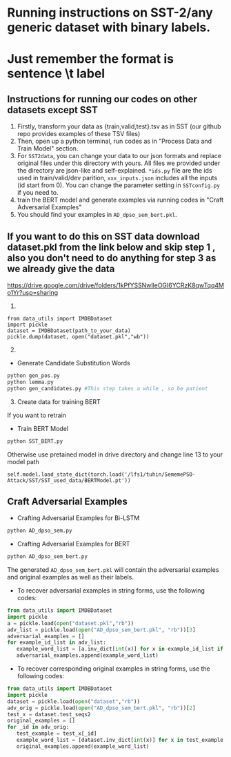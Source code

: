 # Running instructions on SST-2/any generic dataset with binary labels.
# Just remember the format is sentence \t label

## Instructions for running our codes on other datasets except SST
1. Firstly, transform your data as {train,valid,test}.tsv as in SST (our github repo provides examples of these TSV files)
2. Then, open up a python terminal, run codes as in "Process Data and Train Model" section.
3. For `SST2data`, you can change your data to our json formats and replace original files under this directory with yours.
All files we provided under the directory are json-like and self-explained. `*ids.py` file are the ids used in train/valid/dev parition, `xxx_inputs.json` includes all the inputs (id start from 0).
 You can change the parameter setting in `SSTconfig.py` if you need to.
4. train the BERT model and generate examples via running codes in "Craft Adversarial Examples"
5. You should find your examples in `AD_dpso_sem_bert.pkl`.

## If you want to do this on SST data download dataset.pkl from the link below and skip step 1 , also you don't need to do anything for step 3 as we already give the data
https://drive.google.com/drive/folders/1kPfYSSNwlleOGI6YCRzK8qwTqq4Mo1Yr?usp=sharing


1.
```
from data_utils import IMDBDataset
import pickle
dataset = IMDBDataset(path_to_your_data)
pickle.dump(dataset, open("dataset.pkl","wb"))
```

2.
- Generate Candidate Substitution Words 
```bash
python gen_pos.py
python lemma.py
python gen_candidates.py #This step takes a while , so be patient
```
3. Create data for training BERT

If you want to retrain
- Train BERT Model 
```bash 
python SST_BERT.py
```
Otherwise use pretained model in drive directory and change line 13 to your model path

```
self.model.load_state_dict(torch.load('/lfs1/tuhin/SememePSO-Attack/SST/SST_used_data/BERTModel.pt'))
```
## Craft Adversarial Examples
- Crafting Adversarial Examples for Bi-LSTM
```bash
python AD_dpso_sem.py
```
- Crafting Adversarial Examples for BERT
```bash
python AD_dpso_sem_bert.py
```
The generated `AD_dpso_sem_bert.pkl` will contain the adversarial examples and original examples as well as their labels.

- To recover adversarial examples in string forms, use the following codes:
```python
from data_utils import IMDBDataset
import pickle
a = pickle.load(open("dataset.pkl","rb"))
adv_list = pickle.load(open("AD_dpso_sem_bert.pkl", "rb"))[3]
adversarial_examples = []
for example_id_list in adv_list:
   example_word_list = [a.inv_dict[int(x)] for x in example_id_list if int(x)!=0]
   adversarial_examples.append(example_word_list)
```
- To recover corresponding original examples in string forms, use the following codes:
```python
from data_utils import IMDBDataset
import pickle
dataset = pickle.load(open("dataset","rb"))
adv_orig = pickle.load(open("AD_dpso_sem_bert.pkl", "rb"))[2]
test_x = dataset.test_seqs2
original_examples = []
for _id in adv_orig:
   test_example = test_x[_id]
   example_word_list = [dataset.inv_dict[int(x)] for x in test_example if int(x)!=0]
   original_examples.append(example_word_list)
```


